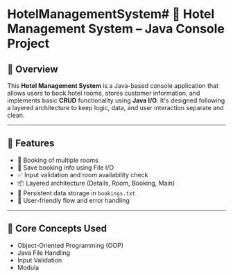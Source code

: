 # HotelManagementSystem# 🏨 Hotel Management System – Java Console Project



## 📌 Overview

This **Hotel Management System** is a Java-based console application that allows users to book hotel rooms, stores customer information, and implements basic **CRUD** functionality using **Java I/O**. It's designed following a layered architecture to keep logic, data, and user interaction separate and clean.

---

## 🚀 Features

- 🧾 Booking of multiple rooms
- 💾 Save booking info using File I/O
- ✅ Input validation and room availability check
- 📦 Layered architecture (Details, Room, Booking, Main)
- 📄 Persistent data storage in `bookings.txt`
- 🔄 User-friendly flow and error handling

---

## 🧠 Core Concepts Used

- Object-Oriented Programming (OOP)
- Java File Handling
- Input Validation
- Modula
